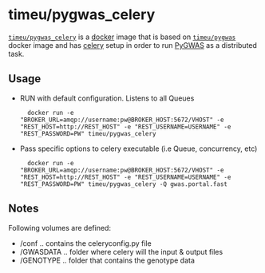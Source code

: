 # timeu/pygwas_celery

[`timeu/pygwas_celery`](https://index.docker.io/u/timeu/pygwas_celery) is a [docker](https://docker.io) image that is based on [`timeu/pygwas`](https://registry.hub.docker.com/u/timeu/gwas_base/) docker image and has [celery](http://www.celeryproject.org/) setup in order to run [PyGWAS](https://github.com/timeu/PyGWAS) as a distributed task.


## Usage


- RUN with default configuration. Listens to all Queues

        docker run -e "BROKER_URL=amqp://username:pw@BROKER_HOST:5672/VHOST" -e "REST_HOST=http://REST_HOST" -e "REST_USERNAME=USERNAME" -e "REST_PASSWORD=PW" timeu/pygwas_celery

- Pass specific options to celery executable (i.e Queue, concurrency, etc)

        docker run -e "BROKER_URL=amqp://username:pw@BROKER_HOST:5672/VHOST" -e "REST_HOST=http://REST_HOST" -e "REST_USERNAME=USERNAME" -e "REST_PASSWORD=PW" timeu/pygwas_celery -Q gwas.portal.fast


## Notes

Following volumes are defined: 

 - /conf .. contains the celeryconfig.py file 
 - /GWASDATA  .. folder where celery will the input & output files
 - /GENOTYPE .. folder that contains the genotype data




